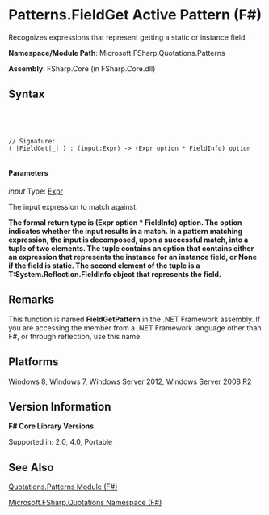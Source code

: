 # Patterns.FieldGet Active Pattern (F#)

Recognizes expressions that represent getting a static or instance field.

**Namespace/Module Path**: Microsoft.FSharp.Quotations.Patterns

**Assembly**: FSharp.Core (in FSharp.Core.dll)


## Syntax



```




// Signature:
( |FieldGet|_| ) : (input:Expr) -> (Expr option * FieldInfo) option


```





#### Parameters
*input*
Type: [Expr](http://msdn.microsoft.com/en-us/library/ed6a2caf-69d4-45c2-ab97-e9b3be9bce65)


The input expression to match against.



**The formal return type is (Expr option &#42; FieldInfo) option. The option indicates whether the input results in a match. In a pattern matching expression, the input is decomposed, upon a successful match, into a tuple of two elements. The tuple contains an option that contains either an expression that represents the instance for an instance field, or None if the field is static. The second element of the tuple is a T:System.Reflection.FieldInfo object that represents the field.**
## Remarks
This function is named **FieldGetPattern** in the .NET Framework assembly. If you are accessing the member from a .NET Framework language other than F#, or through reflection, use this name.


## Platforms
Windows 8, Windows 7, Windows Server 2012, Windows Server 2008 R2


## Version Information
**F# Core Library Versions**

Supported in: 2.0, 4.0, Portable




## See Also
[Quotations.Patterns Module &#40;F&#35;&#41;](Quotations.Patterns-Module-%5BFSharp%5D.md)

[Microsoft.FSharp.Quotations Namespace &#40;F&#35;&#41;](Microsoft.FSharp.Quotations-Namespace-%5BFSharp%5D.md)


